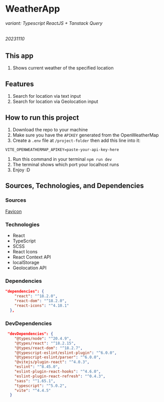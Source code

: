 # WeatherApp
###### variant: Typescript ReactJS + Tanstack Query
###### 20231110

## This app
1. Shows current weather of the specified location
   
## Features
1. Search for location via text input
2. Search for location via Geolocation input

## How to run this project
1. Download the repo to your machine
2. Make sure you have the `APIKEY` generated from the OpenWeatherMap
3. Create a `.env` file at `/project-folder` then add this line into it:
```
VITE_OPENWEATHERMAP_APIKEY=paste-your-api-key-here
```
1. Run this command in your terminal `npm run dev`
2. The terminal shows which port your localhost runs
3. Enjoy :D


## Sources, Technologies, and Dependencies

### Sources
[Favicon](https://www.svgrepo.com/svg/530233/weather)

### Technologies
- React
- TypeScript
- SCSS
- React Icons
- React Context API
- localStorage
- Geolocation API

### Dependencies
```json
"dependencies": {
    "react": "^18.2.0",
    "react-dom": "^18.2.0",
    "react-icons": "^4.10.1"
  },
```

### DevDependencies
```json
 "devDependencies": {
    "@types/node": "^20.4.9",
    "@types/react": "^18.2.15",
    "@types/react-dom": "^18.2.7",
    "@typescript-eslint/eslint-plugin": "^6.0.0",
    "@typescript-eslint/parser": "^6.0.0",
    "@vitejs/plugin-react": "^4.0.3",
    "eslint": "^8.45.0",
    "eslint-plugin-react-hooks": "^4.6.0",
    "eslint-plugin-react-refresh": "^0.4.3",
    "sass": "^1.65.1",
    "typescript": "^5.0.2",
    "vite": "^4.4.5"
  }
```
